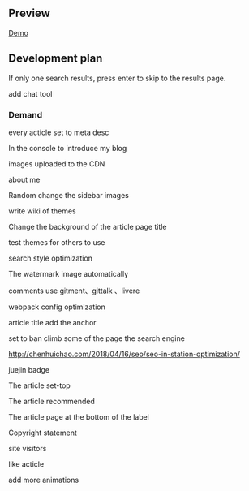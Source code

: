 
## Preview

[Demo](https://hufangyun.com)

## Development plan

If only one search results, press enter to skip to the results page.

add chat tool

### Demand

every acticle set to meta desc

In the console to introduce my blog

images uploaded to the CDN

about me

Random change the sidebar images

write wiki of themes

Change the background of the article page title

test themes for others to use

search style optimization

The watermark image automatically

comments use gitment、gittalk 、livere

webpack config optimization

article title add the anchor

set to ban climb some of the page the search engine

http://chenhuichao.com/2018/04/16/seo/seo-in-station-optimization/

juejin badge

The article set-top

The article recommended

The article page at the bottom of the label

Copyright statement

site visitors

like acticle

add more animations
